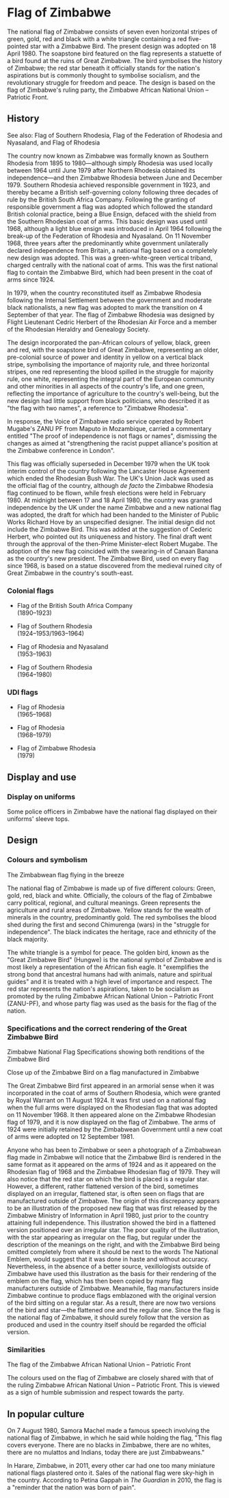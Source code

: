# Flag of Zimbabwe

The national flag of Zimbabwe consists of seven even horizontal stripes of green, gold, red and black with a white triangle containing a red five-pointed star with a Zimbabwe Bird. The present design was adopted on 18 April 1980. The soapstone bird featured on the flag represents a statuette of a bird found at the ruins of Great Zimbabwe. The bird symbolises the history of Zimbabwe; the red star beneath it officially stands for the nation's aspirations but is commonly thought to symbolise socialism, and the revolutionary struggle for freedom and peace. The design is based on the flag of Zimbabwe's ruling party, the Zimbabwe African National Union – Patriotic Front.

## History

See also: Flag of Southern Rhodesia, Flag of the Federation of Rhodesia and Nyasaland, and Flag of Rhodesia

The country now known as Zimbabwe was formally known as Southern Rhodesia from 1895 to 1980—although simply Rhodesia was used locally between 1964 until June 1979 after Northern Rhodesia obtained its independence—and then Zimbabwe Rhodesia between June and December 1979. Southern Rhodesia achieved responsible government in 1923, and thereby became a British self-governing colony following three decades of rule by the British South Africa Company. Following the granting of responsible government a flag was adopted which followed the standard British colonial practice, being a Blue Ensign, defaced with the shield from the Southern Rhodesian coat of arms. This basic design was used until 1968, although a light blue ensign was introduced in April 1964 following the break-up of the Federation of Rhodesia and Nyasaland. On 11 November 1968, three years after the predominantly white government unilaterally declared independence from Britain, a national flag based on a completely new design was adopted. This was a green-white-green vertical triband, charged centrally with the national coat of arms. This was the first national flag to contain the Zimbabwe Bird, which had been present in the coat of arms since 1924.

In 1979, when the country reconstituted itself as Zimbabwe Rhodesia following the Internal Settlement between the government and moderate black nationalists, a new flag was adopted to mark the transition on 4 September of that year. The flag of Zimbabwe Rhodesia was designed by Flight Lieutenant Cedric Herbert of the Rhodesian Air Force and a member of the Rhodesian Heraldry and Genealogy Society.

The design incorporated the pan-African colours of yellow, black, green and red, with the soapstone bird of Great Zimbabwe, representing an older, pre-colonial source of power and identity in yellow on a vertical black stripe, symbolising the importance of majority rule, and three horizontal stripes, one red representing the blood spilled in the struggle for majority rule, one white, representing the integral part of the European community and other minorities in all aspects of the country's life, and one green, reflecting the importance of agriculture to the country's well-being, but the new design had little support from black politicians, who described it as "the flag with two names", a reference to "Zimbabwe Rhodesia".

In response, the Voice of Zimbabwe radio service operated by Robert Mugabe's ZANU PF from Maputo in Mozambique, carried a commentary entitled "The proof of independence is not flags or names", dismissing the changes as aimed at "strengthening the racist puppet alliance's position at the Zimbabwe conference in London".

This flag was officially superseded in December 1979 when the UK took interim control of the country following the Lancaster House Agreement which ended the Rhodesian Bush War. The UK's Union Jack was used as the official flag of the country, although *de facto* the Zimbabwe Rhodesia flag continued to be flown, while fresh elections were held in February 1980. At midnight between 17 and 18 April 1980, the country was granted independence by the UK under the name Zimbabwe and a new national flag was adopted, the draft for which had been handed to the Minister of Public Works Richard Hove by an unspecified designer. The initial design did not include the Zimbabwe Bird. This was added at the suggestion of Cederic Herbert, who pointed out its uniqueness and history. The final draft went through the approval of the then-Prime Minister-elect Robert Mugabe. The adoption of the new flag coincided with the swearing-in of Canaan Banana as the country's new president. The Zimbabwe Bird, used on every flag since 1968, is based on a statue discovered from the medieval ruined city of Great Zimbabwe in the country's south-east.

### Colonial flags

-  Flag of the British South Africa Company\
  (1890–1923)

-  Flag of Southern Rhodesia\
  (1924–1953/1963–1964)

-  Flag of Rhodesia and Nyasaland\
  (1953–1963)

-  Flag of Southern Rhodesia\
  (1964–1980)

### UDI flags

-  Flag of Rhodesia\
  (1965–1968)

-  Flag of Rhodesia\
  (1968–1979)

-  Flag of Zimbabwe Rhodesia\
  (1979)

## Display and use

### Display on uniforms

Some police officers in Zimbabwe have the national flag displayed on their uniforms' sleeve tops.

## Design

### Colours and symbolism

The Zimbabwean flag flying in the breeze

The national flag of Zimbabwe is made up of five different colours: Green, gold, red, black and white. Officially, the colours of the flag of Zimbabwe carry political, regional, and cultural meanings. Green represents the agriculture and rural areas of Zimbabwe. Yellow stands for the wealth of minerals in the country, predominantly gold. The red symbolises the blood shed during the first and second Chimurenga (wars) in the "struggle for independence". The black indicates the heritage, race and ethnicity of the black majority.

The white triangle is a symbol for peace. The golden bird, known as the "Great Zimbabwe Bird" (Hungwe) is the national symbol of Zimbabwe  and is most likely a representation of the African fish eagle. It "exemplifies the strong bond that ancestral humans had with animals, nature and spiritual guides" and it is treated with a high level of importance and respect. The red star represents the nation's aspirations, taken to be socialism as promoted by the ruling Zimbabwe African National Union – Patriotic Front (ZANU-PF), and whose party flag was used as the basis for the flag of the nation.

### Specifications and the correct rendering of the Great Zimbabwe Bird

Zimbabwe National Flag Specifications showing both renditions of the Zimbabwe Bird

Close up of the Zimbabwe Bird on a flag manufactured in Zimbabwe

The Great Zimbabwe Bird first appeared in an armorial sense when it was incorporated in the coat of arms of Southern Rhodesia, which were granted by Royal Warrant on 11 August 1924. It was first used on a national flag when the full arms were displayed on the Rhodesian flag that was adopted on 11 November 1968. It then appeared alone on the Zimbabwe Rhodesian flag of 1979, and it is now displayed on the flag of Zimbabwe. The arms of 1924 were initially retained by the Zimbabwean Government until a new coat of arms were adopted on 12 September 1981.

Anyone who has been to Zimbabwe or seen a photograph of a Zimbabwean flag made in Zimbabwe will notice that the Zimbabwe Bird is rendered in the same format as it appeared on the arms of 1924 and as it appeared on the Rhodesian flag of 1968 and the Zimbabwe Rhodesian flag of 1979. They will also notice that the red star on which the bird is placed is a regular star. However, a different, rather flattened version of the bird, sometimes displayed on an irregular, flattened star, is often seen on flags that are manufactured outside of Zimbabwe. The origin of this discrepancy appears to be an illustration of the proposed new flag that was first released by the Zimbabwe Ministry of Information in April 1980, just prior to the country attaining full independence. This illustration showed the bird in a flattened version positioned over an irregular star. The poor quality of the illustration, with the star appearing as irregular on the flag, but regular under the description of the meanings on the right, and with the Zimbabwe Bird being omitted completely from where it should be next to the words The National Emblem, would suggest that it was done in haste and without accuracy. Nevertheless, in the absence of a better source, vexillologists outside of Zimbabwe have used this illustration as the basis for their rendering of the emblem on the flag, which has then been copied by many flag manufacturers outside of Zimbabwe. Meanwhile, flag manufacturers inside Zimbabwe continue to produce flags emblazoned with the original version of the bird sitting on a regular star. As a result, there are now two versions of the bird and star—the flattened one and the regular one. Since the flag is the national flag of Zimbabwe, it should surely follow that the version as produced and used in the country itself should be regarded the official version.

### Similarities

The flag of the Zimbabwe African National Union – Patriotic Front

The colours used on the flag of Zimbabwe are closely shared with that of the ruling Zimbabwe African National Union – Patriotic Front. This is viewed as a sign of humble submission and respect towards the party.

## In popular culture

On 7 August 1980, Samora Machel made a famous speech involving the national flag of Zimbabwe, in which he said while holding the flag, "This flag covers everyone. There are no blacks in Zimbabwe, there are no whites, there are no mulattos and Indians, today there are just Zimbabweans."

In Harare, Zimbabwe, in 2011, every other car had one too many miniature national flags plastered onto it. Sales of the national flag were sky-high in the country. According to Petina Gappah in *The Guardian* in 2010, the flag is a "reminder that the nation was born of pain".
